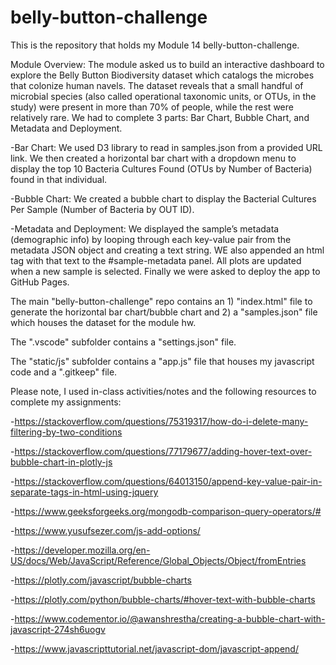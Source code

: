 # belly-button-challenge

This is the repository that holds my Module 14 belly-button-challenge.

Module Overview: The module asked us to build an interactive dashboard to explore the Belly Button Biodiversity dataset which catalogs the microbes that colonize human navels. The dataset reveals that a small handful of microbial species (also called operational taxonomic units, or OTUs, in the study) were present in more than 70% of people, while the rest were relatively rare.
We had to complete 3 parts: Bar Chart, Bubble Chart, and Metadata and Deployment.

-Bar Chart: We used D3 library to read in samples.json from a provided URL link. We then created a horizontal bar chart with a dropdown menu to display the top 10 Bacteria Cultures Found (OTUs by Number of Bacteria) found in that individual.

-Bubble Chart: We created a bubble chart to display the Bacterial Cultures Per Sample (Number of Bacteria by OUT ID).

-Metadata and Deployment: We displayed the sample’s metadata (demographic info) by looping through each key-value pair from the metadata JSON object and creating a text string. WE also appended an html tag with that text to the #sample-metadata panel.
All plots are updated when a new sample is selected. Finally we were asked to deploy the app to GitHub Pages.

The main "belly-button-challenge" repo contains an 1) "index.html" file to generate the horizontal bar chart/bubble chart and 2) a "samples.json" file which houses the dataset for the module hw.

The ".vscode" subfolder contains a "settings.json" file.

The "static/js" subfolder contains a "app.js" file that houses my javascript code and a ".gitkeep" file.

Please note, I used in-class activities/notes and the following resources to complete my assignments:

-https://stackoverflow.com/questions/75319317/how-do-i-delete-many-filtering-by-two-conditions

-https://stackoverflow.com/questions/77179677/adding-hover-text-over-bubble-chart-in-plotly-js

-https://stackoverflow.com/questions/64013150/append-key-value-pair-in-separate-tags-in-html-using-jquery

-https://www.geeksforgeeks.org/mongodb-comparison-query-operators/#

-https://www.yusufsezer.com/js-add-options/

-https://developer.mozilla.org/en-US/docs/Web/JavaScript/Reference/Global_Objects/Object/fromEntries

-https://plotly.com/javascript/bubble-charts

-https://plotly.com/python/bubble-charts/#hover-text-with-bubble-charts

-https://www.codementor.io/@awanshrestha/creating-a-bubble-chart-with-javascript-274sh6uogv

-https://www.javascripttutorial.net/javascript-dom/javascript-append/
 
